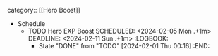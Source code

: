 category:: [[Hero Boost]]

- Schedule
	- TODO Hero EXP Boost
	  SCHEDULED: <2024-02-05 Mon .+1m>
	  DEADLINE: <2024-02-11 Sun .+1m>
	  :LOGBOOK:
	  * State "DONE" from "TODO" [2024-02-01 Thu 00:16]
	  :END: